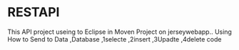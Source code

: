 # RESTAPI
This API  project useing  to Eclipse  in  Moven Project on jerseywebapp..  Using How  to Send to Data ,Database  ,1selecte ,2insert ,3Upadte ,4delete code 
